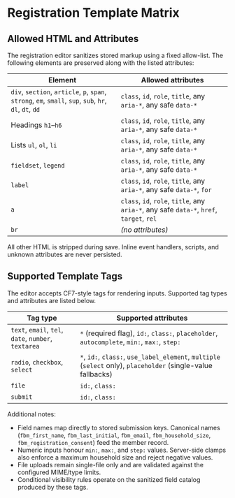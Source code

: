 # Registration Template Matrix

## Allowed HTML and Attributes

The registration editor sanitizes stored markup using a fixed allow-list. The following elements are preserved along with the listed attributes:

| Element | Allowed attributes |
| --- | --- |
| `div`, `section`, `article`, `p`, `span`, `strong`, `em`, `small`, `sup`, `sub`, `hr`, `dl`, `dt`, `dd` | `class`, `id`, `role`, `title`, any `aria-*`, any safe `data-*` |
| Headings `h1`–`h6` | `class`, `id`, `role`, `title`, any `aria-*`, any safe `data-*` |
| Lists `ul`, `ol`, `li` | `class`, `id`, `role`, `title`, any `aria-*`, any safe `data-*` |
| `fieldset`, `legend` | `class`, `id`, `role`, `title`, any `aria-*`, any safe `data-*` |
| `label` | `class`, `id`, `role`, `title`, any `aria-*`, any safe `data-*`, `for` |
| `a` | `class`, `id`, `role`, `title`, any `aria-*`, any safe `data-*`, `href`, `target`, `rel` |
| `br` | *(no attributes)* |

All other HTML is stripped during save. Inline event handlers, scripts, and unknown attributes are never persisted.

## Supported Template Tags

The editor accepts CF7-style tags for rendering inputs. Supported tag types and attributes are listed below.

| Tag type | Supported attributes |
| --- | --- |
| `text`, `email`, `tel`, `date`, `number`, `textarea` | `*` (required flag), `id:`, `class:`, `placeholder`, `autocomplete`, `min:`, `max:`, `step:` |
| `radio`, `checkbox`, `select` | `*`, `id:`, `class:`, `use_label_element`, `multiple` (`select` only), `placeholder` (single-value fallbacks) |
| `file` | `id:`, `class:` |
| `submit` | `id:`, `class:` |

Additional notes:

- Field names map directly to stored submission keys. Canonical names (`fbm_first_name`, `fbm_last_initial`, `fbm_email`, `fbm_household_size`, `fbm_registration_consent`) feed the member record.
- Numeric inputs honour `min:`, `max:`, and `step:` values. Server-side clamps also enforce a maximum household size and reject negative values.
- File uploads remain single-file only and are validated against the configured MIME/type limits.
- Conditional visibility rules operate on the sanitized field catalog produced by these tags.
